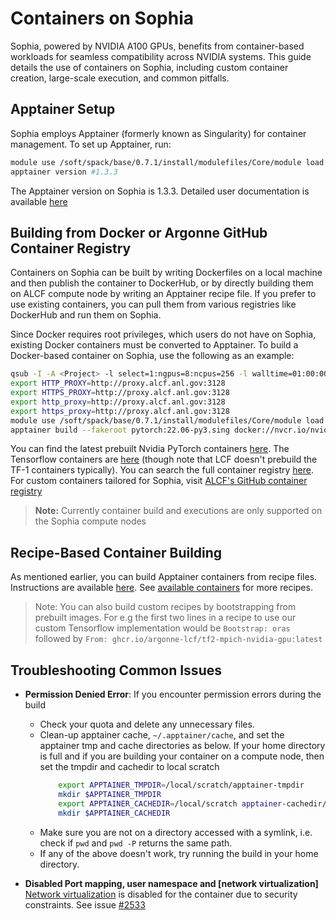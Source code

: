 # Containers on Sophia
Sophia, powered by NVIDIA A100 GPUs, benefits from container-based workloads for seamless compatibility across NVIDIA systems. This guide details the use of containers on Sophia, including custom container creation, large-scale execution, and common pitfalls.

## Apptainer Setup

Sophia employs Apptainer (formerly known as Singularity) for container management. To set up Apptainer, run:

```bash
module use /soft/spack/base/0.7.1/install/modulefiles/Core/module load apptainer
apptainer version #1.3.3
```

The Apptainer version on Sophia is 1.3.3. Detailed user documentation is available [here](https://apptainer.org/docs/user/1.3/)

## Building from Docker or Argonne GitHub Container Registry

Containers on Sophia can be built by writing Dockerfiles on a local machine and then publish the container to DockerHub, or by directly building them on ALCF compute node by writing an Apptainer recipe file. If you prefer to use existing containers, you can pull them from various registries like DockerHub and run them on Sophia.

Since Docker requires root privileges, which users do not have on Sophia, existing Docker containers must be converted to Apptainer. To build a Docker-based container on Sophia, use the following as an example:


```bash
qsub -I -A <Project> -l select=1:ngpus=8:ncpus=256 -l walltime=01:00:00 -l filesystems=home:eagle -l singularity_fakeroot=True -q by-node -k doe
export HTTP_PROXY=http://proxy.alcf.anl.gov:3128
export HTTPS_PROXY=http://proxy.alcf.anl.gov:3128
export http_proxy=http://proxy.alcf.anl.gov:3128
export https_proxy=http://proxy.alcf.anl.gov:3128
module use /soft/spack/base/0.7.1/install/modulefiles/Core/module load apptainer
apptainer build --fakeroot pytorch:22.06-py3.sing docker://nvcr.io/nvidia/pytorch:22.06-py3
```
You can find the latest prebuilt Nvidia PyTorch containers [here](https://catalog.ngc.nvidia.com/orgs/nvidia/containers/pytorch).  The Tensorflow containers are [here](https://catalog.ngc.nvidia.com/orgs/nvidia/containers/tensorflow) (though note that LCF doesn't prebuild the TF-1 containers typically).  You can search the full container registry [here](https://catalog.ngc.nvidia.com/containers). For custom containers tailored for Sophia, visit [ALCF's GitHub container registry](https://github.com/argonne-lcf/container-registry/tree/main)

> **Note:** Currently container build and executions are only supported on the Sophia compute nodes

## Recipe-Based Container Building

As mentioned earlier, you can build Apptainer containers from recipe files. Instructions are available [here](https://apptainer.org/docs/user/1.3/build_a_container.html#building-containers-from-apptainer-definition-files). See [available containers](#available-containers) for more recipes. 

> Note: You can also build custom recipes by bootstrapping from prebuilt images. For e.g the first two lines in a recipe to use our custom Tensorflow implementation would be `Bootstrap: oras` followed by `From: ghcr.io/argonne-lcf/tf2-mpich-nvidia-gpu:latest`

## Troubleshooting Common Issues

- **Permission Denied Error**: If you encounter permission errors during the build
	- Check your quota and delete any unnecessary files. 
	- Clean-up apptainer cache, `~/.apptainer/cache`, and set the apptainer tmp and cache directories as below. If your home directory is full and if you are building your container on a compute node, then set the tmpdir and cachedir to local scratch 
		```bash
			export APPTAINER_TMPDIR=/local/scratch/apptainer-tmpdir
			mkdir $APPTAINER_TMPDIR
			export APPTAINER_CACHEDIR=/local/scratch apptainer-cachedir/
			mkdir $APPTAINER_CACHEDIR
		```
	- Make sure you are not on a directory accessed with a symlink, i.e. check if `pwd` and `pwd -P` returns the same path.
	- If any of the above doesn't work, try running the build in your home directory.

- **Disabled Port mapping, user namespace and [network virtualization]** [Network virtualization](https://apptainer.org/docs/user/main/networking.html) is disabled for the container due to security constraints. See issue [#2533](https://github.com/apptainer/apptainer/issues/2553)
